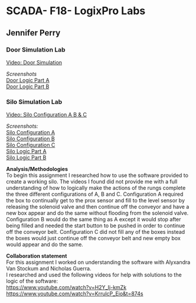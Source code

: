 # SCADA- F18- LogixPro Labs
## Jennifer Perry

### Door Simulation Lab
[Video: Door Simulation](./LogixPro-Door.mp4)  

*Screenshots*  
[Door Logic Part A](./DoorLogic.PNG)    
[Door Logic Part B](./DoorLogic2.PNG)  

### Silo Simulation Lab

[Video: Silo Configuration A B & C](./LogixPro-SiloABC.mp4)  

*Screenshots:*  
[Silo Configuration A](./SiloA.PNG)  
[Silo Configuration B](./SiloB.PNG)  
[Silo Configuration C](./SiloC.PNG)  
[Silo Logic Part A](./SiloLogic.PNG)  
[Silo Logic Part B](./SiloLogic2.PNG)  


**Analysis/Methodologies**  
To begin this assignment I researched how to use the software provided to create a working silo. The videos I found did not provide me with a full understanding of how to logically make the actions of the rungs complete the three different configurations of A, B and C. Configuration A required the box to continually get to the prox sensor and fill to the level sensor by releasing the solenoid valve and then continue off the conveyor and have a new box appear and do the same without flooding from the solenoid valve. Configuration B would do the same thing as A except it would stop after being filled and needed the start button to be pushed in order to continue off the conveyor belt. Configuration C did not fill any of the boxes instead the boxes would just continue off the conveyor belt and new empty box would appear and do the same.

**Collaboration statement**  
For this assignment I worked on understanding the software with Alyxandra Van Stockum and Nicholas Guerra.    
I researched and used the following videos for help with solutions to the logic of the software:    
https://www.youtube.com/watch?v=H2Y_Ij-kmZk   
https://www.youtube.com/watch?v=KrrulcP_Eio&t=874s  
